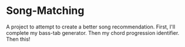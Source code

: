 # Song-Matching
A project to attempt to create a better song recommendation. First, I'll complete my bass-tab generator. Then my chord progression identifier. Then this!
